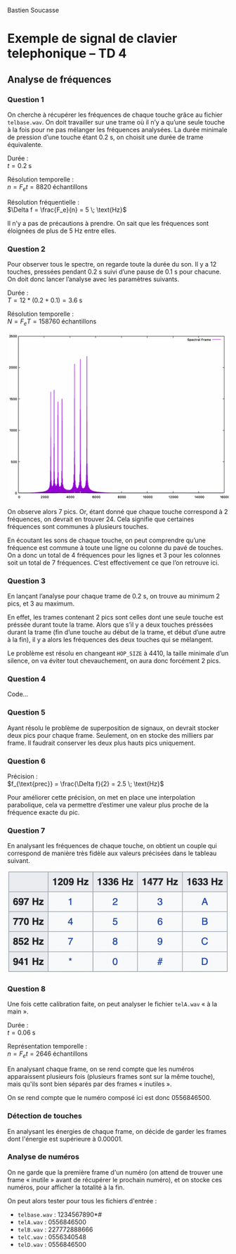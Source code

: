Bastien Soucasse

# Exemple de signal de clavier telephonique – TD 4

## Analyse de fréquences

### Question 1

On cherche à récupérer les fréquences de chaque touche grâce au fichier `telbase.wav`. On doit travailler sur une trame où il n’y a qu’une seule touche à la fois pour ne pas mélanger les fréquences analysées. La durée minimale de pression d’une touche étant 0.2 s, on choisit une durée de trame équivalente.

Durée :\
$t = 0.2 \; \text{s}$

Résolution temporelle :\
$n = F_e t = 8820 \; \text{échantillons}$

Résolution fréquentielle :\
$\Delta f = \frac{F_e}{n} = 5 \; \text{Hz}$

Il n’y a pas de précautions à prendre. On sait que les fréquences sont éloignées de plus de 5 Hz entre elles.

### Question 2

Pour observer tous le spectre, on regarde toute la durée du son. Il y a 12 touches, pressées pendant 0.2 s suivi d’une pause de 0.1 s pour chacune. On doit donc lancer l’analyse avec les paramètres suivants.

Durée :\
$T = 12 * (0.2 + 0.1) = 3.6 \; \text{s}$

Résolution temporelle :\
$N = F_e T = 158760 \; \text{échantillons}$

![Spectre du signal complet](full_signal_spectrum.png)

On observe alors 7 pics. Or, étant donné que chaque touche correspond à 2 fréquences, on devrait en trouver 24. Cela signifie que certaines fréquences sont communes à plusieurs touches.

En écoutant les sons de chaque touche, on peut comprendre qu’une fréquence est commune à toute une ligne ou colonne du pavé de touches. On a donc un total de 4 fréquences pour les lignes et 3 pour les colonnes soit un total de 7 fréquences. C’est effectivement ce que l’on retrouve ici.

### Question 3

En lançant l’analyse pour chaque trame de 0.2 s, on trouve au minimum 2 pics, et 3 au maximum.

En effet, les trames contenant 2 pics sont celles dont une seule touche est préssée durant toute la trame. Alors que s’il y a deux touches préssées durant la trame (fin d’une touche au début de la trame, et début d’une autre à la fin), il y a alors les fréquences des deux touches qui se mélangent.

Le problème est résolu en changeant `HOP_SIZE` à 4410, la taille minimale d’un silence, on va éviter tout chevauchement, on aura donc forcément 2 pics.

### Question 4

Code…

### Question 5

Ayant résolu le problème de superposition de signaux, on devrait stocker deux pics pour chaque frame. Seulement, on en stocke des milliers par frame. Il faudrait conserver les deux plus hauts pics uniquement.

### Question 6

Précision :\
$f_{\text{prec}} = \frac{\Delta f}{2} = 2.5 \; \text{Hz}$

Pour améliorer cette précision, on met en place une interpolation parabolique, cela va permettre d’estimer une valeur plus proche de la fréquence exacte du pic.

### Question 7

En analysant les fréquences de chaque touche, on obtient un couple qui correspond de manière très fidèle aux valeurs précisées dans le tableau suivant.

![Fréquences par touche](key_frequencies.png)

### Question 8

Une fois cette calibration faite, on peut analyser le fichier `telA.wav` « à la main ».

Durée :\
$t = 0.06 \; \text{s}$

Représentation temporelle :\
$n = F_e t = 2646 \; \text{échantillons}$

En analysant chaque frame, on se rend compte que les numéros apparaissent plusieurs fois (plusieurs frames sont sur la même touche), mais qu'ils sont bien séparés par des frames « inutiles ».

On se rend compte que le numéro composé ici est donc 0556846500.

### Détection de touches

En analysant les énergies de chaque frame, on décide de garder les frames dont l'énergie est supérieure à 0.00001.

### Analyse de numéros

On ne garde que la première frame d'un numéro (on attend de trouver une frame « inutile » avant de récupérer le prochain numéro), et on stocke ces numéros, pour afficher la totalité à la fin.

On peut alors tester pour tous les fichiers d'entrée :
- `telbase.wav` : 1234567890*#
- `telA.wav` : 0556846500
- `telB.wav` : 227772888666
- `telC.wav` : 0556340548
- `telD.wav` : 0556846500

